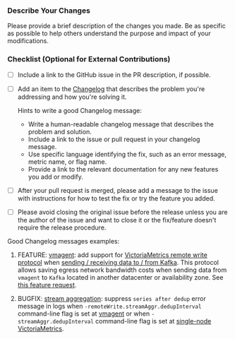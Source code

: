 ### Describe Your Changes

Please provide a brief description of the changes you made. Be as specific as possible to help others understand the purpose and impact of your modifications.

### Checklist (Optional for External Contributions)

- [ ] Include a link to the GitHub issue in the PR description, if possible.
- [ ] Add an item to the [Changelog](https://github.com/VictoriaMetrics/VictoriaMetrics/blob/master/docs/CHANGELOG.md) that describes the problem you're addressing and how you're solving it.

  Hints to write a good Changelog message:

    * Write a human-readable changelog message that describes the problem and solution.
    * Include a link to the issue or pull request in your changelog message.
    * Use specific language identifying the fix, such as an error message, metric name, or flag name.
    * Provide a link to the relevant documentation for any new features you add or modify.

- [ ] After your pull request is merged, please add a message to the issue with instructions for how to test the fix or try the feature you added.
- [ ] Please avoid closing the original issue before the release unless you are the author of the issue and want to close it or the fix/feature doesn't require the release procedure.

Good Changelog messages examples:

1. FEATURE: [vmagent](https://docs.victoriametrics.com/vmagent.html): add support for [VictoriaMetrics remote write protocol](https://docs.victoriametrics.com/vmagent.html#victoriametrics-remote-write-protocol) when [sending / receiving data to / from Kafka](https://docs.victoriametrics.com/vmagent.html#kafka-integration). This protocol allows saving egress network bandwidth costs when sending data from `vmagent` to `Kafka` located in another datacenter or availability zone. See [this feature request](https://github.com/VictoriaMetrics/VictoriaMetrics/issues/1225).

2. BUGFIX: [stream aggregation](https://docs.victoriametrics.com/stream-aggregation.html): suppress `series after dedup` error message in logs when `-remoteWrite.streamAggr.dedupInterval` command-line flag is set at [vmagent](https://docs.victoriametrics.com/vmgent.html) or when `-streamAggr.dedupInterval` command-line flag is set at [single-node VictoriaMetrics](https://docs.victoriametrics.com/).